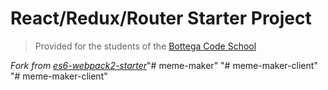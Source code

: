 # React/Redux/Router Starter Project

> Provided for the students of the [Bottega Code School](https://bottega.tech/)

*Fork from [es6-webpack2-starter](https://github.com/micooz/es6-webpack2-starter)*"# meme-maker" 
"# meme-maker-client" 
"# meme-maker-client" 
